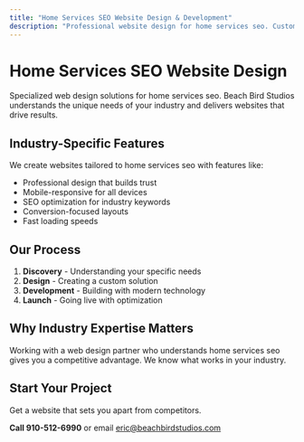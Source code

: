 ```yaml
---
title: "Home Services SEO Website Design & Development"
description: "Professional website design for home services seo. Custom solutions tailored to your industry needs."
---
```


# Home Services SEO Website Design

Specialized web design solutions for home services seo. Beach Bird Studios understands the unique needs of your industry and delivers websites that drive results.

## Industry-Specific Features

We create websites tailored to home services seo with features like:

- Professional design that builds trust
- Mobile-responsive for all devices
- SEO optimization for industry keywords
- Conversion-focused layouts
- Fast loading speeds

## Our Process

1. **Discovery** - Understanding your specific needs
2. **Design** - Creating a custom solution
3. **Development** - Building with modern technology
4. **Launch** - Going live with optimization

## Why Industry Expertise Matters

Working with a web design partner who understands home services seo gives you a competitive advantage. We know what works in your industry.

## Start Your Project

Get a website that sets you apart from competitors.

**Call 910-512-6990** or email eric@beachbirdstudios.com
